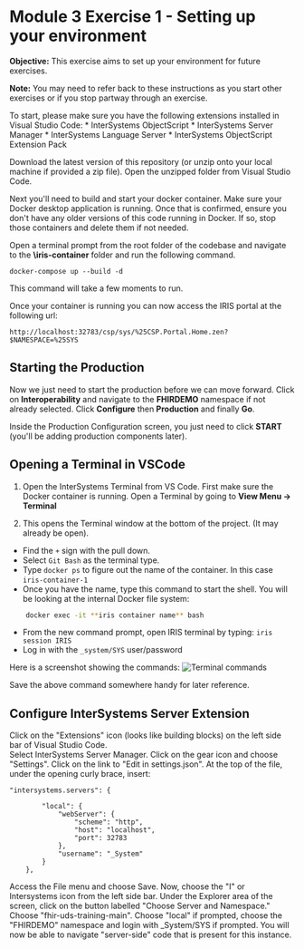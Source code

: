 # Module 3 Exercise 1 - Setting up your environment

**Objective:** This exercise aims to set up your environment for future exercises. 

**Note:** You may need to refer back to these instructions as you start other exercises or if you stop partway through an exercise.  

To start, please make sure you have the following extensions installed in Visual Studio Code:
    * InterSystems ObjectScript
    * InterSystems Server Manager
    * InterSystems Language Server
    * InterSystems ObjectScript Extension Pack

Download the latest version of this repository (or unzip onto your local machine if provided a zip file).  Open the unzipped folder from Visual Studio Code.  

Next you'll need to build and start your docker container. Make sure your Docker desktop application is running. Once that is confirmed, ensure you don't have any older versions of this code running in Docker.  If so, stop those containers and delete them if not needed.  

Open a terminal prompt from the root folder of the codebase and navigate to the **\iris-container** folder and run the following command.

    docker-compose up --build -d

This command will take a few moments to run.

Once your container is running you can now access the IRIS portal at the following url:

    http://localhost:32783/csp/sys/%25CSP.Portal.Home.zen?$NAMESPACE=%25SYS

## Starting the Production
Now we just need to start the production before we can move forward. Click on **Interoperability** and navigate to the **FHIRDEMO** namespace if not already selected. Click **Configure** then **Production** and finally **Go**.

Inside the Production Configuration screen, you just need to click **START** (you'll be adding production components later).

## Opening a Terminal in VSCode

1. Open the InterSystems Terminal from VS Code. First make sure the Docker container is running. Open a Terminal by going to **View Menu -> Terminal**

2. This opens the Terminal window at the bottom of the project. (It may already be open). 
* Find the `+` sign with the pull down. 
* Select `Git Bash` as the terminal type. 
* Type `docker ps` to figure out the name of the container. In this case `iris-container-1`
* Once you have the name, type this command to start the shell. You will be looking at the internal Docker file system: 

```bash
    docker exec -it **iris container name** bash
```
* From the new command prompt, open IRIS terminal by typing: `iris session IRIS`
* Log in with the `_system/SYS` user/password

Here is a screenshot showing the commands: 
![Terminal commands](../images/module5-open-iris-terminal.png)

Save the above command somewhere handy for later reference.

## Configure InterSystems Server Extension

Click on the "Extensions" icon (looks like building blocks) on the left side bar of Visual Studio Code.  
Select InterSystems Server Manager.
Click on the gear icon and choose "Settings".
Click on the link to "Edit in settings.json".
At the top of the file, under the opening curly brace, insert:

```
"intersystems.servers": {
    
        "local": {
            "webServer": {
                "scheme": "http",
                "host": "localhost",
                "port": 32783
            },
            "username": "_System"
        }
    },
```
Access the File menu and choose Save.
Now, choose the "I" or Intersystems icon from the left side bar.
Under the Explorer area of the screen, click on the button labelled "Choose Server and Namespace."
Choose "fhir-uds-training-main".
Choose "local" if prompted, choose the "FHIRDEMO" namespace and login with _System/SYS if prompted.
You will now be able to navigate "server-side" code that is present for this instance.

